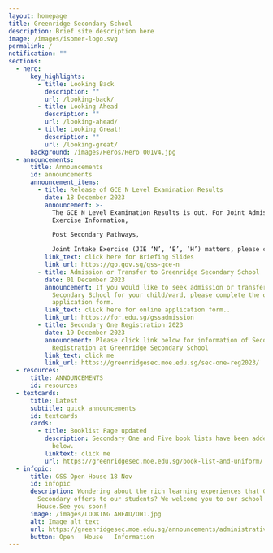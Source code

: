 ```yaml
---
layout: homepage
title: Greenridge Secondary School
description: Brief site description here
image: /images/isomer-logo.svg
permalink: /
notification: ""
sections:
  - hero:
      key_highlights:
        - title: Looking Back
          description: ""
          url: /looking-back/
        - title: Looking Ahead
          description: ""
          url: /looking-ahead/
        - title: Looking Great!
          description: ""
          url: /looking-great/
      background: /images/Heros/Hero 001v4.jpg
  - announcements:
      title: Announcements
      id: announcements
      announcement_items:
        - title: Release of GCE N Level Examination Results
          date: 18 December 2023
          announcement: >-
            The GCE N Level Examination Results is out. For Joint Admission
            Exercise Information,

            Post Secondary Pathways, 

            Joint Intake Exercise (JIE ‘N’, ‘E’, ‘H’) matters, please click the following.
          link_text: click here for Briefing Slides
          link_url: https://go.gov.sg/gss-gce-n
        - title: Admission or Transfer to Greenridge Secondary School
          date: 01 December 2023
          announcement: If you would like to seek admission or transfer to Greenridge
            Secondary School for your child/ward, please complete the online
            application form.
          link_text: click here for online application form..
          link_url: https://for.edu.sg/gssadmission
        - title: Secondary One Registration 2023
          date: 19 December 2023
          announcement: Please click link below for information of Secondary One
            Registration at Greenridge Secondary School
          link_text: click me
          link_url: https://greenridgesec.moe.edu.sg/sec-one-reg2023/
  - resources:
      title: ANNOUNCEMENTS
      id: resources
  - textcards:
      title: Latest
      subtitle: quick announcements
      id: textcards
      cards:
        - title: Booklist Page updated
          description: Secondary One and Five book lists have been added. Click the link
            below.
          linktext: click me
          url: https://greenridgesec.moe.edu.sg/book-list-and-uniform/
  - infopic:
      title: GSS Open House 18 Nov
      id: infopic
      description: Wondering about the rich learning experiences that Greenridge
        Secondary offers to our students? We welcome you to our school's Open
        House.See you soon!
      image: /images/LOOKING AHEAD/OH1.jpg
      alt: Image alt text
      url: https://greenridgesec.moe.edu.sg/announcements/administrative/openhouse2023/
      button: Open   House   Information
---
```

